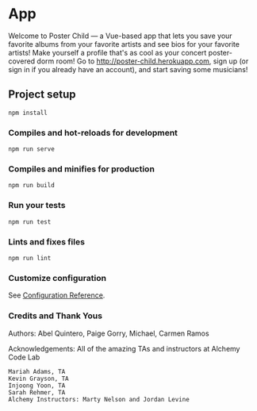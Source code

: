 # App

Welcome to Poster Child — a Vue-based app that lets you save your favorite albums from your favorite artists and see bios for your favorite artists! Make yourself a profile that's as cool as your concert poster-covered dorm room! Go to http://poster-child.herokuapp.com, sign up (or sign in if you already have an account), and start saving some musicians!

## Project setup
```
npm install
```

### Compiles and hot-reloads for development
```
npm run serve
```

### Compiles and minifies for production
```
npm run build
```

### Run your tests
```
npm run test
```

### Lints and fixes files
```
npm run lint
```

### Customize configuration
See [Configuration Reference](https://cli.vuejs.org/config/).

### Credits and Thank Yous

Authors: Abel Quintero, Paige Gorry, Michael, Carmen Ramos

Acknowledgements: All of the amazing TAs and instructors at Alchemy Code Lab

    Mariah Adams, TA
    Kevin Grayson, TA
    Injoong Yoon, TA
    Sarah Rehmer, TA 
    Alchemy Instructors: Marty Nelson and Jordan Levine

